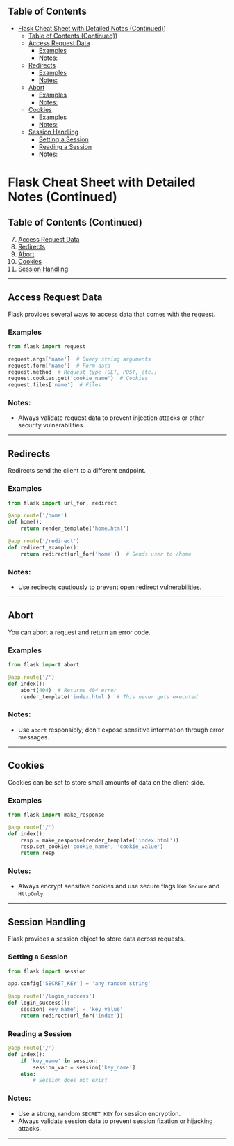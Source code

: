 ## Table of Contents

- [Flask Cheat Sheet with Detailed Notes (Continued)](#flask\cheat\sheet\with\detailed\notes\(continued))
  - [Table of Contents (Continued)](#Table\of\Contents\(Continued))
  - [Access Request Data](#Access\Request\Data)
    - [Examples](#Examples)
    - [Notes:](#Notes:)
  - [Redirects](#Redirects)
    - [Examples](#Examples)
    - [Notes:](#Notes:)
  - [Abort](#Abort)
    - [Examples](#Examples)
    - [Notes:](#Notes:)
  - [Cookies](#Cookies)
    - [Examples](#Examples)
    - [Notes:](#Notes:)
  - [Session Handling](#Session\Handling)
    - [Setting a Session](#Setting\a\Session)
    - [Reading a Session](#Reading\a\Session)
    - [Notes:](#Notes:)

# Flask Cheat Sheet with Detailed Notes (Continued)

## Table of Contents (Continued)
7. [Access Request Data](#access-request-data)
8. [Redirects](#redirects)
9. [Abort](#abort)
10. [Cookies](#cookies)
11. [Session Handling](#session-handling)

---

## Access Request Data
Flask provides several ways to access data that comes with the request.

### Examples
```python
from flask import request

request.args['name']  # Query string arguments
request.form['name']  # Form data
request.method  # Request type (GET, POST, etc.)
request.cookies.get('cookie_name')  # Cookies
request.files['name']  # Files
```

### Notes:
- Always validate request data to prevent injection attacks or other security vulnerabilities.
  
---

## Redirects
Redirects send the client to a different endpoint.

### Examples
```python
from flask import url_for, redirect

@app.route('/home')
def home():
    return render_template('home.html')

@app.route('/redirect')
def redirect_example():
    return redirect(url_for('home'))  # Sends user to /home
```

### Notes:
- Use redirects cautiously to prevent [open redirect vulnerabilities](https://owasp.org/www-community/attacks/Open_redirect).

---

## Abort
You can abort a request and return an error code.

### Examples
```python
from flask import abort

@app.route('/')
def index():
    abort(404)  # Returns 404 error
    render_template('index.html')  # This never gets executed
```

### Notes:
- Use `abort` responsibly; don't expose sensitive information through error messages.

---

## Cookies
Cookies can be set to store small amounts of data on the client-side.

### Examples
```python
from flask import make_response

@app.route('/')
def index():
    resp = make_response(render_template('index.html'))
    resp.set_cookie('cookie_name', 'cookie_value')
    return resp
```

### Notes:
- Always encrypt sensitive cookies and use secure flags like `Secure` and `HttpOnly`.

---

## Session Handling
Flask provides a session object to store data across requests.

### Setting a Session
```python
from flask import session

app.config['SECRET_KEY'] = 'any random string'

@app.route('/login_success')
def login_success():
    session['key_name'] = 'key_value'
    return redirect(url_for('index'))
```

### Reading a Session
```python
@app.route('/')
def index():
    if 'key_name' in session:
        session_var = session['key_name']
    else:
        # Session does not exist
```

### Notes:
- Use a strong, random `SECRET_KEY` for session encryption.
- Always validate session data to prevent session fixation or hijacking attacks.

---

